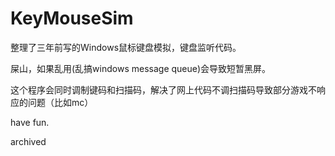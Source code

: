 # KeyMouseSim

整理了三年前写的Windows鼠标键盘模拟，键盘监听代码。

屎山，如果乱用(乱搞windows message queue)会导致短暂黑屏。

这个程序会同时调制键码和扫描码，解决了网上代码不调扫描码导致部分游戏不响应的问题（比如mc）

have fun.

archived
